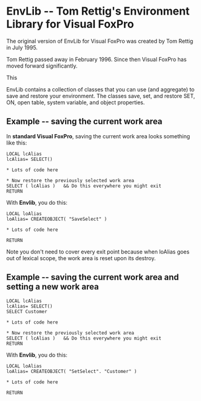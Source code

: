 # EnvLib -- Tom Rettig's Environment Library for Visual FoxPro
The original version of EnvLib for Visual FoxPro was created by Tom Rettig in July 1995.

Tom Rettig passed away in February 1996.  Since then Visual FoxPro has moved forward significantly.

This 

EnvLib contains a collection of classes that you can use (and aggregate) to save and restore your environment. The classes save, set, and restore SET, ON, open table, system variable, and object properties.

## Example -- saving the current work area
In **standard Visual FoxPro**, saving the current work area looks something like this:

    LOCAL lcAlias
    lcAlias= SELECT()

    * Lots of code here

    * Now restore the previously selected work area
    SELECT ( lcAlias )   && Do this everywhere you might exit
    RETURN

With **Envlib**, you do this:

    LOCAL loAlias  
    loAlias= CREATEOBJECT( "SaveSelect" )

    * Lots of code here

    RETURN

Note you don't need to cover every exit point because when loAlias goes out of lexical scope, the work area is reset upon its destroy.

## Example -- saving the current work area and setting a new work area

    LOCAL lcAlias
    lcAlias= SELECT()
    SELECT Customer

    * Lots of code here

    * Now restore the previously selected work area
    SELECT ( lcAlias )   && Do this everywhere you might exit
    RETURN

With **Envlib**, you do this:

    LOCAL loAlias  
    loAlias= CREATEOBJECT( "SetSelect". "Customer" )

    * Lots of code here

    RETURN
